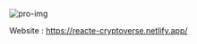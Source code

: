 ![pro-img](https://user-images.githubusercontent.com/94058157/146587541-edd946b4-eb45-4969-af9a-f48453e55208.png)


Website :  https://reacte-cryptoverse.netlify.app/
